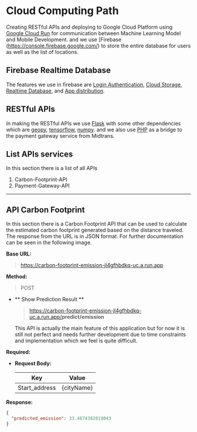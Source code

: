  # Cloud Computing Path

Creating RESTful APIs and deploying to Google Cloud Platform using [Google Cloud Run](https//cloud.google.com/run) for communication between Machine Learning Model and Mobile Development. and we use [Firebase (https://console.firebase.google.com/) to store the entire database for users as well as the list of locations.

## Firebase Realtime Database

The features we use in firebase are [Login Authentication](https://firebase.google.com/docs/auth), [Cloud Storage](https://firebase.google.com/docs/storage), [Realtime Database](https://firebase.google.com/docs/database), and [App distribution](https://firebase.google.com/docs/app-distribution).

## RESTful APIs

In making the RESTful APIs we use [Flask](https://flask.palletsprojects.com/) with some other dependencies which are [geopy](https://pypi.org/project/geopy/), [tensorflow](https://www.tensorflow.org/), [numpy](https://numpy.org/). and we also use [PHP](https://www.php.net/) as a bridge to the payment gateway service from Midtrans.

## List APIs services

In this section there is a list of all APIs

1.  Carbon-Footprint-API
2.  Payment-Gateway-API

---

## **API Carbon Footprint**

In this section there is a Carbon Footprint API that can be used to calculate the estimated carbon footprint generated based on the distance traveled. The response from the URL is in JSON format. For further documentation can be seen in the following image.

**Base URL:**

> <https://carbon-footprint-emission-jl4gfhbdkq-uc.a.run.app>

**Method:**

> POST

- ** Show Prediction Result **

  > <https://carbon-footprint-emission-jl4gfhbdkq-uc.a.run.app/>**predict/emission**

  This API is actually the main feature of this application but for now it is still not perfect and needs further development due to time constraints and implementation which we feel is quite difficult.

 **Required:**

 - **Request Body:**

    | Key           | Value       |
    | ------------- | ----------- |
    | Start_address | {cityName}  |

  **Response:**

  ```JSON
  {
    "predicted_emission": 33.4874382019043
  }
  ```

